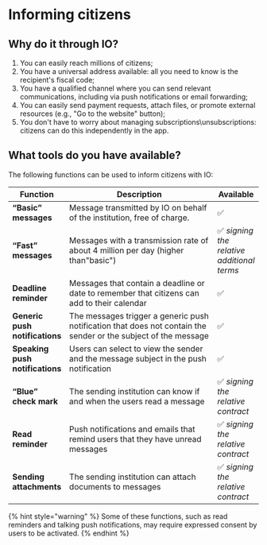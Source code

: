 # Informing citizens

## Why do it through IO?

1. You can easily reach millions of citizens;
2. You have a universal address available: all you need to know is the recipient's fiscal code;
3. You have a qualified channel where you can send relevant communications, including via push notifications or email forwarding;
4. You can easily send payment requests, attach files, or promote external resources (e.g., "Go to the website" button);
5. You don't have to worry about managing subscriptions\\unsubscriptions: citizens can do this independently in the app.

## What tools do you have available?

The following functions can be used to inform citizens with IO:

<table><thead><tr><th>Function</th><th width="385.3333333333333">Description</th><th>Available</th></tr></thead><tbody><tr><td><strong>&ldquo;Basic&rdquo; messages</strong></td><td>Message transmitted by IO on behalf of the institution, free of charge.</td><td>✅</td></tr><tr><td><strong>&ldquo;Fast&rdquo; messages</strong></td><td>Messages with a transmission rate of about 4 million per day (higher than&quot;basic&quot;)</td><td>✅ <em>signing the relative additional terms</em></td></tr><tr><td><strong>Deadline reminder</strong></td><td>Messages that contain a deadline or date to remember that citizens can add to their calendar</td><td>✅</td></tr><tr><td><strong>Generic push notifications</strong></td><td>The messages trigger a generic push notification that does not contain the sender or the subject of the message</td><td>✅</td></tr><tr><td><strong>Speaking push notifications</strong></td><td>Users can select to view the sender and the message subject in the push notification</td><td>✅</td></tr><tr><td><strong>&ldquo;Blue&rdquo; check mark</strong></td><td>The sending institution can know if and when the users read a message</td><td>✅ <em>signing the relative contract</em></td></tr><tr><td><strong>Read reminder</strong></td><td>Push notifications and emails that remind users that they have unread messages</td><td>✅ <em>signing the relative contract</em></td></tr><tr><td><strong>Sending attachments</strong></td><td>The sending institution can attach documents to messages</td><td>✅ <em>signing the relative contract</em></td></tr></tbody></table>

{% hint style="warning" %} Some of these functions, such as read reminders and talking push notifications, may require expressed consent by users to be activated. {% endhint %}
